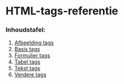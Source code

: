 HTML-tags-referentie
=====================

### Inhoudstafel:

1. [Afbeelding tags](https://github.com/Tjoosten/HTML-tags-referentie/blob/master/Afbeelding-tags.md)
2. [Basis tags](https://github.com/Tjoosten/HTML-tags-referentie/blob/master/basis-tags.md)
3. [Formulier tags](https://github.com/Tjoosten/HTML-tags-referentie/blob/master/formulier-tags.md)
4. [Tabel tags](https://github.com/Tjoosten/HTML-tags-referentie/blob/master/tabel-tags.md)
5. [Tekst tags](https://github.com/Tjoosten/HTML-tags-referentie/blob/master/Tekst-tags.md)
6. [Verdere tags](https://github.com/Tjoosten/HTML-tags-referentie/blob/master/Verdere-tags.md)
